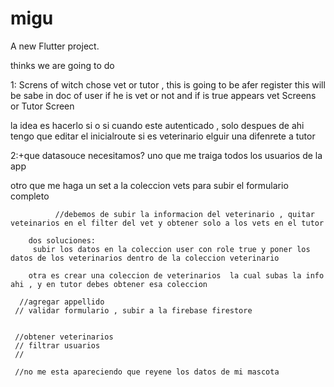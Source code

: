 # migu

A new Flutter project.


thinks we are going to do 

1: Screns of witch chose vet or tutor , this is going to be afer register this will be sabe in doc of user if he is vet or not and if is true appears vet Screens or Tutor Screen

la idea es hacerlo si o si cuando este autenticado , solo despues de ahi tengo que editar el inicialroute si es veterinario elguir una difenrete a tutor 



2:+que datasouce necesitamos?
uno que me traiga todos los usuarios de la app 

otro que me haga un set a la coleccion vets para subir el formulario completo 

              //debemos de subir la informacion del veterinario , quitar veteinarios en el filter del vet y obtener solo a los vets en el tutor 

        dos soluciones:
         subir los datos en la coleccion user con role true y poner los datos de los veterinarios dentro de la coleccion veterinario

        otra es crear una coleccion de veterinarios  la cual subas la info ahi , y en tutor debes obtener esa coleccion      

      //agregar appellido 
     // validar formulario , subir a la firebase firestore 


     //obtener veterinarios 
     // filtrar usuarios 
     // 

     //no me esta apareciendo que reyene los datos de mi mascota 